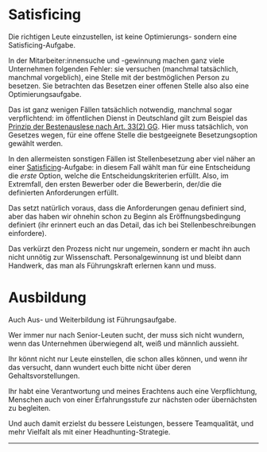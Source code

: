 # Satisficing <!-- .element class="hidden" -->

Die richtigen Leute einzustellen, ist keine Optimierungs- sondern eine Satisficing-Aufgabe.

<!-- Note -->
In der Mitarbeiter:innensuche und -gewinnung machen ganz viele Unternehmen folgenden Fehler: sie versuchen (manchmal tatsächlich, manchmal vorgeblich), eine Stelle mit der bestmöglichen Person zu besetzen.
Sie betrachten das Besetzen einer offenen Stelle also also eine Optimierungsaufgabe.

Das ist ganz wenigen Fällen tatsächlich notwendig, manchmal sogar verpflichtend: im öffentlichen Dienst in Deutschland gilt zum Beispiel das [Prinzip der Bestenauslese nach Art. 33(2) GG](https://de.wikipedia.org/wiki/Artikel_33_des_Grundgesetzes_f%C3%BCr_die_Bundesrepublik_Deutschland#Prinzip_der_Bestenauslese,_Art._33_Absatz_2_GG).
Hier muss tatsächlich, von Gesetzes wegen, für eine offene Stelle die bestgeeignete Besetzungsoption gewählt werden.

In den allermeisten sonstigen Fällen ist Stellenbesetzung aber viel näher an einer [Satisficing](https://de.wikipedia.org/wiki/Satisficing)-Aufgabe: in diesem Fall wählt man für eine Entscheidung die *erste* Option, welche die Entscheidungskriterien erfüllt. 
Also, im Extremfall, den ersten Bewerber oder die Bewerberin, der/die die definierten Anforderungen erfüllt.

Das setzt natürlich voraus, dass die Anforderungen genau definiert sind, aber das haben wir ohnehin schon zu Beginn als Eröffnungsbedingung definiert (ihr erinnert euch an das Detail, das ich bei Stellenbeschreibungen einfordere).

Das verkürzt den Prozess nicht nur ungemein, sondern er macht ihn auch nicht unnötig zur Wissenschaft.
Personalgewinnung ist und bleibt dann Handwerk, das man als Führungskraft erlernen kann und muss.


# Ausbildung <!-- .element class="hidden" -->

Auch Aus- und Weiterbildung ist Führungsaufgabe.

<!-- Note -->
Wer immer nur nach Senior-Leuten sucht, der muss sich nicht wundern, wenn das Unternehmen überwiegend alt, weiß und männlich aussieht.

Ihr könnt nicht nur Leute einstellen, die schon alles können, und wenn ihr das versucht, dann wundert euch bitte nicht über deren Gehaltsvorstellungen.

Ihr habt eine Verantwortung und meines Erachtens auch eine Verpflichtung, Menschen auch von einer Erfahrungsstufe zur nächsten oder übernächsten zu begleiten.

Und auch damit erzielst du bessere Leistungen, bessere Teamqualität, und mehr Vielfalt als mit einer Headhunting-Strategie.


* * *
